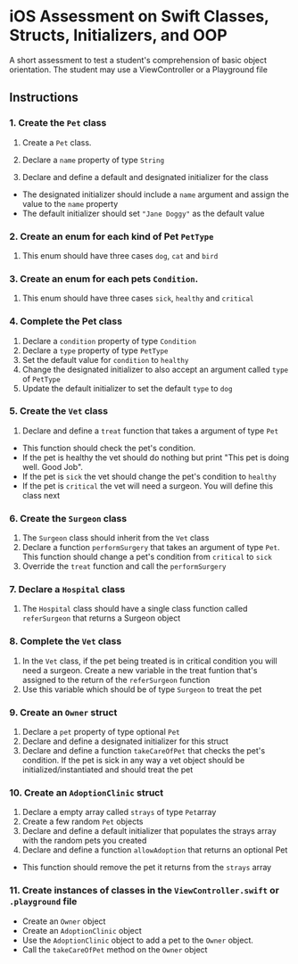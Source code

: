 # iOS Assessment on Swift Classes, Structs, Initializers, and OOP
A short assessment to test a student's comprehension of basic object orientation.
The student may use a ViewController or a Playground file

## Instructions

### 1. Create the `Pet` class
1. Create a `Pet` class.
2. Declare a `name` property of type `String`

3. Declare and define a default and designated initializer for the class
  * The designated initializer should include a `name` argument and assign the value to the `name` property
  * The default initializer should set `"Jane Doggy"` as the default value

### 2. Create an enum for each kind of Pet `PetType`
1. This enum should have three cases `dog`, `cat` and `bird`

### 3. Create an enum for each pets `Condition`.
1. This enum should have three cases `sick`, `healthy` and `critical`

### 4. Complete the Pet class
1. Declare a `condition` property of type `Condition`
2. Declare a `type` property of type `PetType`
3. Set the default value for `condition` to `healthy`
4. Change the designated initializer to also accept an argument called `type` of `PetType`
5. Update the default initializer to set the default `type` to `dog`

### 5. Create the `Vet` class
1. Declare and define a  `treat` function that takes a argument of type `Pet`
  * This function should check the pet's condition.
  * If the pet is healthy the vet should do nothing but print "This pet is doing well. Good Job".
  * If the pet is `sick` the vet should change the pet's condition to `healthy`
  * If the pet is  `critical` the vet will need a surgeon. You will define this class next

### 6. Create the `Surgeon` class  
1. The `Surgeon` class should inherit from the `Vet` class
2. Declare a function `performSurgery` that takes an argument of type `Pet`. This function should change a pet's condition from `critical` to `sick`
3. Override the `treat` function and call the `performSurgery`

### 7. Declare a `Hospital` class
1. The `Hospital` class should have a single class function called `referSurgeon` that returns a Surgeon object

### 8. Complete the `Vet` class
1. In the `Vet` class, if the pet being treated is in critical condition you will need a surgeon. Create a new variable in the treat funtion that's assigned to the return of the `referSurgeon` function
2. Use this variable which should be of type `Surgeon` to treat the pet

### 9. Create an `Owner` struct
1. Declare a `pet` property of type optional `Pet`
2. Declare and define a designated initializer for this struct
3. Declare and define a function `takeCareOfPet` that checks the pet's condition. If the pet is sick in any way a vet object should be initialized/instantiated and should treat the pet

### 10. Create an `AdoptionClinic` struct
1. Declare a empty array called `strays` of type `Pet`array
2. Create a few random `Pet` objects
3. Declare and define a default initializer that populates the strays array with the random pets you created
4. Declare and define a function `allowAdoption` that returns an optional Pet
  * This function should remove the pet it returns from the `strays` array

### 11. Create instances of classes in the `ViewController.swift` or `.playground` file
  * Create an `Owner` object
  * Create an `AdoptionClinic` object
  * Use the `AdoptionClinic` object to add a pet to the `Owner` object.
  * Call the `takeCareOfPet` method on the `Owner` object

